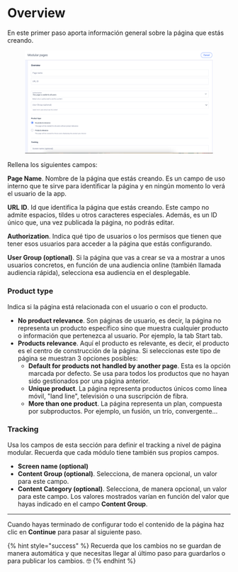# Overview

En este primer paso aporta información general sobre la página que estás creando.&#x20;

<figure><img src="../.gitbook/assets/NewPage.png" alt=""><figcaption></figcaption></figure>

Rellena los siguientes campos:

**Page Name**. Nombre de la página que estás creando. Es un campo de uso interno que te sirve para identificar la página y en ningún momento lo verá el usuario de la app.&#x20;

**URL ID**. Id que identifica la página que estás creando. Este campo no admite espacios, tildes u otros caracteres especiales. Además, es un ID único que, una vez publicada la página, no podrás editar.

**Authorization**. Indica qué tipo de usuarios o los permisos que tienen que tener esos usuarios para acceder a la página que estás configurando. &#x20;

**User Group (optional)**. Si la página que vas a crear se va a mostrar a unos usuarios concretos, en función de una audiencia online (también llamada audiencia rápida), selecciona esa audiencia en el desplegable.&#x20;

### **Product type**

Indica si la página está relacionada con el usuario o con el producto.&#x20;

* **No product relevance**. Son páginas de usuario, es decir, la página no representa un producto específico sino que muestra cualquier producto o información que pertenezca al usuario. Por ejemplo, la tab Start tab.
* **Products relevance**. Aquí el producto es relevante, es decir, el producto es el centro de construcción de la página. Si seleccionas este tipo de página se muestran 3 opciones posibles:
  * **Default for products not handled by another page**. Esta es la opción marcada por defecto. Se usa para todos los productos que no hayan sido gestionados por una página anterior.  &#x20;
  * **Unique product**. La página representa productos únicos como línea móvil, "land line", televisión o una suscripción de fibra.
  * **More than one product**. La página representa un plan, compuesta por subproductos. Por ejemplo, un fusión, un trío, convergente...

### Tracking

Usa los campos de esta sección para definir el tracking a nivel de página modular. Recuerda que cada módulo tiene también sus propios campos.

* **Screen name (optional)**
* **Content Group (optional)**. Selecciona, de manera opcional, un valor para este campo.
* **Content Category (optional)**. Selecciona, de manera opcional, un valor para este campo. Los valores mostrados varían en función del valor que hayas indicado en el campo **Content Group**.

***

Cuando hayas terminado de configurar todo el contenido de la página haz clic en **Continue** para pasar al siguiente paso.

{% hint style="success" %}
Recuerda que los cambios no se guardan de manera automática y que necesitas llegar al último paso para guardarlos o para publicar los cambios. 🤓
{% endhint %}
